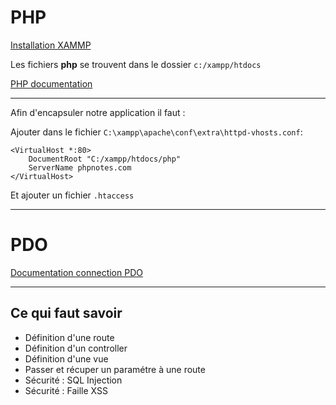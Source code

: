 # PHP

[Installation XAMMP](https://www.apachefriends.org/fr/download.html)

Les fichiers **php** se trouvent dans le dossier `c:/xampp/htdocs`

[PHP documentation](https://www.php.net/manual/fr/)

---

Afin d'encapsuler notre application il faut :

Ajouter dans le fichier `C:\xampp\apache\conf\extra\httpd-vhosts.conf`:

```
<VirtualHost *:80>
    DocumentRoot "C:/xampp/htdocs/php"
    ServerName phpnotes.com
</VirtualHost>
```

Et ajouter un fichier `.htaccess`

---

# PDO

[Documentation connection PDO](https://www.php.net/manual/fr/pdo.connections.php)

---

## Ce qui faut savoir

- Définition d'une route
- Définition d'un controller
- Définition d'une vue
- Passer et récuper un paramétre à une route
- Sécurité : SQL Injection
- Sécurité : Faille XSS
